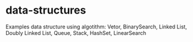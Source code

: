 # data-structures
Examples data structure using algotithm: Vetor, BinarySearch, Linked List, Doubly Linked List, Queue, Stack, HashSet, LinearSearch  
